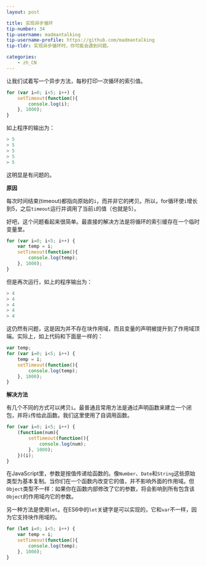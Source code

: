 ```yaml
---
layout: post

title: 实现异步循环
tip-number: 34
tip-username: madmantalking
tip-username-profile: https://github.com/madmantalking
tip-tldr: 实现异步循环时，你可能会遇到问题。 

categories:
    - zh_CN
---
```


让我们试着写一个异步方法，每秒打印一次循环的索引值。

```js
for (var i=0; i<5; i++) {
	setTimeout(function(){
		console.log(i); 
	}, 1000);
}  
```

如上程序的输出为：

```js
> 5
> 5
> 5
> 5
> 5
```

这明显是有问题的。

**原因**

每次时间结束(timeout)都指向原始的`i`，而并非它的拷贝。所以，for循环使`i`增长到5，之后`timeout`运行并调用了当前`i`的值（也就是5）。

好吧，这个问题看起来很简单。最直接的解决方法是将循环的索引缓存在一个临时变量里。

```js
for (var i=0; i<5; i++) {
	var temp = i;
 	setTimeout(function(){
		console.log(temp); 
	}, 1000);
}  
```

但是再次运行，如上的程序输出为：

```js
> 4
> 4
> 4
> 4
> 4
```

这仍然有问题，这是因为并不存在块作用域，而且变量的声明被提升到了作用域顶端。实际上，如上代码和下面是一样的：

```js
var temp;
for (var i=0; i<5; i++) {
 	temp = i;
	setTimeout(function(){
		console.log(temp); 
  	}, 1000);
}  
```

**解决方法**

有几个不同的方式可以拷贝`i`。最普通且常用方法是通过声明函数来建立一个闭包，并将`i`传给此函数。我们这里使用了自调用函数。

```js
for (var i=0; i<5; i++) {
	(function(num){
		setTimeout(function(){
			console.log(num); 
		}, 1000); 
	})(i);  
}  
```

在JavaScript里，参数是按值传递给函数的。像`Number`、`Date`和`String`这些原始类型为基本复制。当你们在一个函数内改变它的值，并不影响外面的作用域。但`Object`类型不一样：如果你在函数内部修改了它的参数，将会影响到所有包含该`Object`的作用域内它的参数。

另一种方法是使用`let`。在ES6中的`let`关键字是可以实现的，它和`var`不一样，因为它支持块作用域的。

```js
for (let i=0; i<5; i++) {
	var temp = i;
 	setTimeout(function(){
		console.log(temp); 
	}, 1000);
}  
```